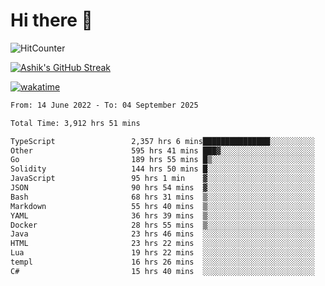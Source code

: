 # Hi there 👋

![HitCounter](https://hits.seeyoufarm.com/api/count/incr/badge.svg?url=https%3A%2F%2Fgithub.com%2Fashrhmn1212%2Fhit-counter)

<!-- ![Contribution Graph](https://github-readme-activity-graph.cyclic.app/graph?username=ashrhmn) -->


<!-- [![Top Langs](https://github-readme-stats.vercel.app/api/top-langs/?username=ashrhmn&layout=compact&theme=synthwave&langs_count=10&card_width=445)](https://github.com/anuraghazra/github-readme-stats) -->

[![Ashik's GitHub Streak](https://github-readme-streak-stats.herokuapp.com/?user=ashrhmn&theme=blood&fire=DD7F1C&background=151515&dates=9f9f9f&border=DD2727)](https://git.io/streak-stats)

<!-- ![Ashik's GitHub stats](https://github-readme-stats.vercel.app/api/?username=ashrhmn&show_icons=true&title_color=fff&icon_color=79ff97&text_color=9f9f9f&bg_color=151515) -->

[![wakatime](https://wakatime.com/badge/user/3df86613-ba63-4631-8e65-0ff18e7becad.svg)](https://wakatime.com/@3df86613-ba63-4631-8e65-0ff18e7becad)

<!--START_SECTION:waka-->

```txt
From: 14 June 2022 - To: 04 September 2025

Total Time: 3,912 hrs 51 mins

TypeScript                 2,357 hrs 6 mins███████████████░░░░░░░░░░   60.24 %
Other                      595 hrs 41 mins ███▓░░░░░░░░░░░░░░░░░░░░░   15.22 %
Go                         189 hrs 55 mins █▒░░░░░░░░░░░░░░░░░░░░░░░   04.85 %
Solidity                   144 hrs 50 mins █░░░░░░░░░░░░░░░░░░░░░░░░   03.70 %
JavaScript                 95 hrs 1 min    ▓░░░░░░░░░░░░░░░░░░░░░░░░   02.43 %
JSON                       90 hrs 54 mins  ▓░░░░░░░░░░░░░░░░░░░░░░░░   02.32 %
Bash                       68 hrs 31 mins  ▒░░░░░░░░░░░░░░░░░░░░░░░░   01.75 %
Markdown                   55 hrs 40 mins  ▒░░░░░░░░░░░░░░░░░░░░░░░░   01.42 %
YAML                       36 hrs 39 mins  ▒░░░░░░░░░░░░░░░░░░░░░░░░   00.94 %
Docker                     28 hrs 55 mins  ▒░░░░░░░░░░░░░░░░░░░░░░░░   00.74 %
Java                       23 hrs 46 mins  ░░░░░░░░░░░░░░░░░░░░░░░░░   00.61 %
HTML                       23 hrs 22 mins  ░░░░░░░░░░░░░░░░░░░░░░░░░   00.60 %
Lua                        19 hrs 22 mins  ░░░░░░░░░░░░░░░░░░░░░░░░░   00.50 %
templ                      16 hrs 26 mins  ░░░░░░░░░░░░░░░░░░░░░░░░░   00.42 %
C#                         15 hrs 40 mins  ░░░░░░░░░░░░░░░░░░░░░░░░░   00.40 %
```

<!--END_SECTION:waka-->


<!--### Most Used Languages 
<img src="https://wakatime.com/share/@ashrhmn/24ecb986-5bf8-4607-af7f-0aab08908d8c.png" />

### Favourite Tools
<img src="https://wakatime.com/share/@ashrhmn/f4e08015-f3bc-460a-9228-95a3ba11c604.png" />-->

